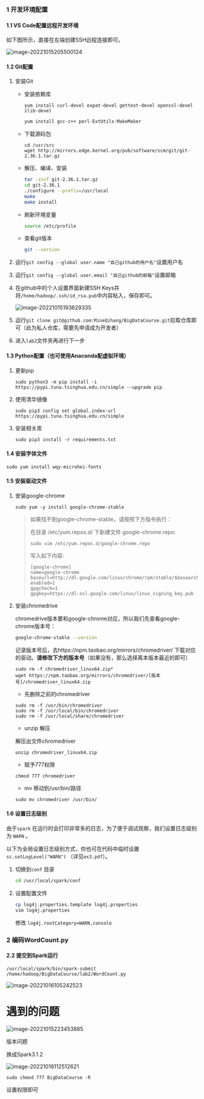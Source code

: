 ### 1 开发环境配置

#### 1.1 VS Code配置远程开发环境

如下图所示，直接在左端创建SSH远程连接即可。

![image-20221015205500124](https://qihang-1306873228.cos.ap-chongqing.myqcloud.com/imgs/image-20221015205500124.png)

#### 1.2 Git配置

1. 安装Git

   - 安装依赖库

     ```text
     yum install curl-devel expat-devel gettext-devel openssl-devel zlib-devel 
     ```

     ```bash
     yum install gcc-c++ perl-ExtUtils-MakeMaker
     ```

   - 下载源码包

     ```text
     cd /usr/src
     wget http://mirrors.edge.kernel.org/pub/software/scm/git/git-2.36.1.tar.gz
     ```

   - 解压、编译、安装

     ```bash
     tar -zxvf git-2.36.1.tar.gz
     cd git-2.36.1
     ./configure --prefix=/usr/local
     make
     make install
     ```

   - 刷新环境变量

     ```bash
     source /etc/profile
     ```

   - 查看git版本

     ```bash
     git --version
     ```

2. 运行`git config --global user.name "自己github的用户名"`设置用户名

3. 运行`git config --global user.email "自己github的邮箱"`设置邮箱

4. 在github中的个人设置界面新建SSH Keys并将`/home/hadoop/.ssh/id_rsa.pub`中内容粘入，保存即可。

   ![image-20221015193629335](https://qihang-1306873228.cos.ap-chongqing.myqcloud.com/imgs/image-20221015193629335.png)

5. 运行`git clone git@github.com:MineQihang/BigDataCourse.git`拉取仓库即可（此为私人仓库，需要先申请成为开发者）

6. 进入`lab2`文件夹再进行下一步

#### 1.3 Python配置（也可使用Anaconda配虚拟环境）

1. 更新pip

   ```shell
   sudo python3 -m pip install -i https://pypi.tuna.tsinghua.edu.cn/simple --upgrade pip
   ```

2. 使用清华镜像

   ```shell
   sudo pip3 config set global.index-url https://pypi.tuna.tsinghua.edu.cn/simple
   ```

3. 安装相关库

   ```shell
   sudo pip3 install -r requirements.txt
   ```

#### 1.4 安装字体文件

```shell
sudo yum install wqy-microhei-fonts
```

#### 1.5 安装驱动文件

1. 安装google-chrome

   ```shell
   sudo yum -y install google-chrome-stable
   ```

   > 如果找不到google-chrome-stable，请按照下方指令执行：
   >
   > 在目录 /etc/yum.repos.d/ 下新建文件 google-chrome.repo:
   >
   > ```
   > sudo vim /etc/yum.repos.d/google-chrome.repo
   > ```
   >
   > 写入如下内容:
   >
   > ```
   > [google-chrome]
   > name=google-chrome
   > baseurl=http://dl.google.com/linux/chrome/rpm/stable/$basearch
   > enabled=1
   > gpgcheck=1
   > gpgkey=https://dl-ssl.google.com/linux/linux_signing_key.pub
   > ```

2. 安装chromedrive

   chromedrive版本要和google-chrome对应，所以我们先查看google-chrome版本号：

   ```bash
   google-chrome-stable --version
   ```

   记录版本号后，去https://npm.taobao.org/mirrors/chromedriver/ 下载对应的驱动。**请修改下方的版本号**（如果没有，那么选择离本版本最近的即可）

   ```shell
   sudo rm -f chromedriver_linux64.zip*
   wget https://npm.taobao.org/mirrors/chromedriver/[版本号]/chromedriver_linux64.zip
   ```

   - 先删除之前的chromedriver

   ```shell
   sudo rm -f /usr/bin/chromedriver
   sudo rm -f /usr/local/bin/chromedriver
   sudo rm -f /usr/local/share/chromedriver
   ```

   - unzip 解压

   解压出文件chromedriver

   ```shell
   unzip chromedriver_linux64.zip
   ```

   - 赋予777权限

   ```shell
   chmod 777 chromedriver
   ```

   - mv 移动到/usr/bin/路径

   ```shell
   sudo mv chromedriver /usr/bin/
   ```

#### 1.6 设置日志级别

由于`spark` 在运行时会打印非常多的日志，为了便于调试观察，我们设置日志级别为 `WARN` 。

以下为全局设置日志级别方式，你也可在代码中临时设置 `sc.setLogLevel("WARN")`  （详见`ex3.pdf`）。

1. 切换到`conf` 目录

   ```bash
   cd /usr/local/spark/conf
   ```

2. 设置配置文件

   ```bash
   cp log4j.properties.template log4j.properties
   vim log4j.properties
   ```

   修改 `log4j.rootCategory=WARN,console`

### 2 编码WordCount.py



#### 2.2 提交到Spark运行

```
/usr/local/spark/bin/spark-submit /home/hadoop/BigDataCourse/lab2/WordCount.py 
```

![image-20221016105242523](https://qihang-1306873228.cos.ap-chongqing.myqcloud.com/imgs/image-20221016105242523.png)

# 遇到的问题

![image-20221015223453885](https://qihang-1306873228.cos.ap-chongqing.myqcloud.com/imgs/image-20221015223453885.png)

版本问题

换成Spark3.1.2

![image-20221016112512621](https://qihang-1306873228.cos.ap-chongqing.myqcloud.com/imgs/image-20221016112512621.png)

```
sudo chmod 777 BigDataCourse -R
```

设置权限即可




